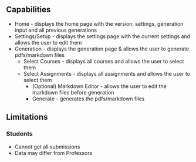 
## Capabilities
- Home - displays the home page with the version, settings, generation input and all previous generations
- Settings/Setup - displays the settings page with the current settings and allows the user to edit them
- Generation - displays the generation page & allows the user to generate pdfs/markdown files
  - Select Courses - displays all courses and allows the user to select them
  - Select Assignments - displays all assignments and allows the user to select them
    - (Optional) Markdown Editor - allows the user to edit the markdown files before generation
    - Generate - generates the pdfs/markdown files

## Limitations

### Students 
- Cannot get all submissions
- Data may differ from Professors